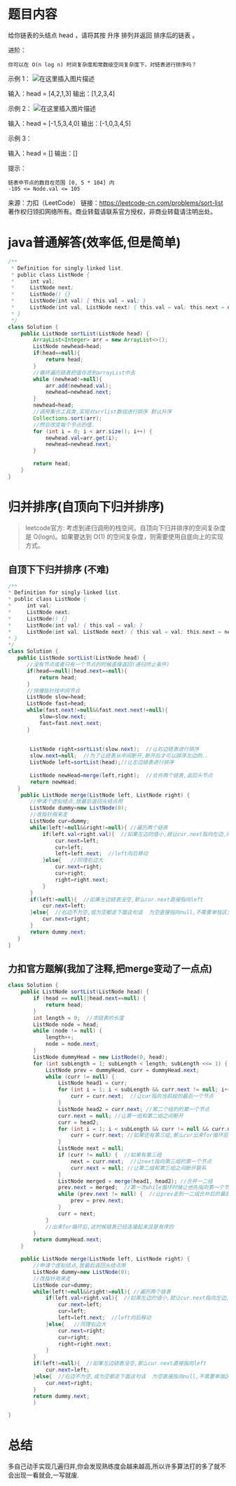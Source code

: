 ﻿# 题目内容
给你链表的头结点 head ，请将其按 升序 排列并返回 排序后的链表 。

进阶：

    你可以在 O(n log n) 时间复杂度和常数级空间复杂度下，对链表进行排序吗？

 



示例 1：
![在这里插入图片描述](https://img-blog.csdnimg.cn/20210506144504658.jpg?x-oss-process=image/watermark,type_ZmFuZ3poZW5naGVpdGk,shadow_10,text_aHR0cHM6Ly9ibG9nLmNzZG4ubmV0L21vZ2JveA==,size_16,color_FFFFFF,t_70#pic_center)

输入：head = [4,2,1,3]
输出：[1,2,3,4]

示例 2：
![在这里插入图片描述](https://img-blog.csdnimg.cn/20210506144512208.jpg?x-oss-process=image/watermark,type_ZmFuZ3poZW5naGVpdGk,shadow_10,text_aHR0cHM6Ly9ibG9nLmNzZG4ubmV0L21vZ2JveA==,size_16,color_FFFFFF,t_70#pic_center)

输入：head = [-1,5,3,4,0]
输出：[-1,0,3,4,5]

示例 3：

输入：head = []
输出：[]

 

提示：

    链表中节点的数目在范围 [0, 5 * 104] 内
    -105 <= Node.val <= 105

来源：力扣（LeetCode）
链接：https://leetcode-cn.com/problems/sort-list
著作权归领扣网络所有。商业转载请联系官方授权，非商业转载请注明出处。

# java普通解答(效率低,但是简单)
```java
/**
 * Definition for singly-linked list.
 * public class ListNode {
 *     int val;
 *     ListNode next;
 *     ListNode() {}
 *     ListNode(int val) { this.val = val; }
 *     ListNode(int val, ListNode next) { this.val = val; this.next = next; }
 * }
 */
class Solution {
    public ListNode sortList(ListNode head) {
        ArrayList<Integer> arr = new ArrayList<>();
        ListNode newhead=head;
        if(head==null){
            return head;
        }
        //循环遍历链表把值存进到arrayList中去
        while (newhead!=null){
            arr.add(newhead.val);
            newhead=newhead.next;
        }
        newhead=head;
        //调用集合工具类,实现对arrlist数组进行排序 默认升序
        Collections.sort(arr);
        //然后改变每个节点的值.
        for (int i = 0; i < arr.size(); i++) {
            newhead.val=arr.get(i);
            newhead=newhead.next;
        }

        return head;
    }
}
```

# 归并排序(自顶向下归并排序)
>leetcode官方:
>考虑到递归调用的栈空间，自顶向下归并排序的空间复杂度是 O(log⁡n)。如果要达到 O(1) 的空间复杂度，则需要使用自底向上的实现方式。

## 自顶下下归并排序 (不难)

 ```java
 /**
 * Definition for singly-linked list.
 * public class ListNode {
 *     int val;
 *     ListNode next;
 *     ListNode() {}
 *     ListNode(int val) { this.val = val; }
 *     ListNode(int val, ListNode next) { this.val = val; this.next = next; }
 * }
 */
class Solution {
    public ListNode sortList(ListNode head) {
       //没有节点或者只有一个节点的时候直接返回(递归终止条件)
       if(head==null||head.next==null){
           return head;
       }
       //快慢指针找中间节点
       ListNode slow=head;
       ListNode fast=head;
       while(fast.next!=null&&fast.next.next!=null){
           slow=slow.next;
           fast=fast.next.next;
       }
      
      
        ListNode right=sortList(slow.next);  //让右边链表进行排序
        slow.next=null;  //为了让链表从中间断开,断开后才可以排序左边的..
        ListNode left=sortList(head);//让左边链表进行排序
       
        ListNode newHead=merge(left,right);  //合并两个链表,返回头节点
        return newHead;
    }
     public ListNode merge(ListNode left, ListNode right) {
        //申请个虚拟结点,放最后返回头结点用
        ListNode dummy=new ListNode(0);
        //改指针用来走
        ListNode cur=dummy;
        while(left!=null&&right!=null){ //遍历两个链表
            if(left.val<right.val){  //如果左边的值小,就让cur.next指向左边,同时cur向后移动;;
                cur.next=left;
                cur=left;
                left=left.next;  //left向后移动
            }else{   //同理右边大
                cur.next=right;
                cur=right;
                right=right.next;
            }
        }
        if(left!=null){  //如果左边链表没空,那么cur.next直接指向left
            cur.next=left;
        }else{  //右边不为空,或为空都走下面这句话  为空直接指向null,不需要单独区分
            cur.next=right;
        }
        return dummy.next;
    }
}
 ```

## 力扣官方题解(我加了注释,把merge变动了一点点)
```java
class Solution {
    public ListNode sortList(ListNode head) {
        if (head == null||head.next==null) {
            return head;
        }
        int length = 0;  //求链表的长度
        ListNode node = head;
        while (node != null) {
            length++;
            node = node.next;
        }
        ListNode dummyHead = new ListNode(0, head);
        for (int subLength = 1; subLength < length; subLength <<= 1) { //每次从底往上归并,每次分的组上组的2倍
            ListNode prev = dummyHead, curr = dummyHead.next;
            while (curr != null) {
                ListNode head1 = curr;
                for (int i = 1; i < subLength && curr.next != null; i++) {
                    curr = curr.next;  //让cur指向当前段的最后一个节点
                }
                ListNode head2 = curr.next; //第二个组的的第一个节点
                curr.next = null; //让第一组和第二组之间断开
                curr = head2;
                for (int i = 1; i < subLength && curr != null && curr.next != null; i++) {
                    curr = curr.next; //如果还有第三组,那么cur出来for循环后cur指向第三组第一个节点,没有组了那么cur指向null
                }
                ListNode next = null; 
                if (curr != null) {  //如果有第三组
                    next = curr.next;  //让next指向第三组的第一个节点
                    curr.next = null; //让第二组和第三组之间断开联系
                }
                ListNode merged = merge(head1, head2); //合并一二组
                prev.next = merged;  //第一次while循环时候让他先指向第一个节点   //第二遍循环的时候让12组和34组之间连接起来 相当于让每个段之间重新连接起来
                while (prev.next != null) {  //让prev走到一二组合并后的最后一个节点   第二遍循环的时候是走到第四组的最后个节点
                    prev = prev.next;
                } 
                curr = next;
            }
            //出来for循环后,这时候链表已经连接起来且是有序的
        }
        return dummyHead.next;
    }

    public ListNode merge(ListNode left, ListNode right) {
        //申请个虚拟结点,放最后返回头结点用
        ListNode dummy=new ListNode(0);
        //改指针用来走
        ListNode cur=dummy;
        while(left!=null&&right!=null){ //遍历两个链表
            if(left.val<right.val){  //如果左边的值小,就让cur.next指向左边,同时cur向后移动;;
                cur.next=left;
                cur=left;
                left=left.next;  //left向后移动
            }else{   //同理右边大
                cur.next=right;
                cur=right;
                right=right.next;
            }
        }
        if(left!=null){  //如果左边链表没空,那么cur.next直接指向left
            cur.next=left;
        }else{  //右边不为空,或为空都走下面这句话  为空直接指向null,不需要单独区分
            cur.next=right;
        }
        return dummy.next;
        }

}
```
# 总结
多自己动手实现几遍归并,你会发现熟练度会越来越高,所以许多算法打的多了就不会出现一看就会,一写就废.